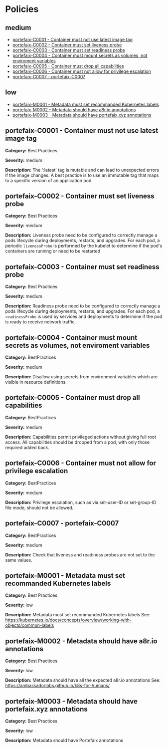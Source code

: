# Policies

## medium
* [portefaix-C0001 - Container must not use latest image tag](#portefaix-c0001)
* [portefaix-C0002 - Container must set liveness probe](#portefaix-c0002)
* [portefaix-C0003 - Container must set readiness probe](#portefaix-c0003)
* [portefaix-C0004 - Container must mount secrets as volumes, not enviroment variables](#portefaix-c0004)
* [portefaix-C0005 - Container must drop all capabilities](#portefaix-c0005)
* [portefaix-C0006 - Container must not allow for privilege escalation](#portefaix-c0006)
* [portefaix-C0007 - portefaix-C0007](#portefaix-c0007)

## low
* [portefaix-M0001 - Metadata must set recommanded Kubernetes labels](#portefaix-m0001)
* [portefaix-M0002 - Metadata should have a8r.io annotations](#portefaix-m0002)
* [portefaix-M0003 - Metadata should have portefaix.xyz annotations](#portefaix-m0003)

## portefaix-C0001 - Container must not use latest image tag

**Category:** Best Practices

**Severity:** medium

**Description:** The ':latest' tag is mutable and can lead to unexpected errors if the image changes. A best practice is to use an immutable tag that maps to a specific version of an application pod.

## portefaix-C0002 - Container must set liveness probe

**Category:** Best Practices

**Severity:** medium

**Description:** Liveness probe need to be configured to correctly manage a pods lifecycle during deployments, restarts, and upgrades. For each pod, a periodic `livenessProbe` is performed by the kubelet to determine if the pod's containers are running or need to be restarted

## portefaix-C0003 - Container must set readiness probe

**Category:** Best Practices

**Severity:** medium

**Description:** Readiness probe need to be configured to correctly manage a pods lifecycle during deployments, restarts, and upgrades. For each pod, a `readinessProbe` is used by services and deployments to determine if the pod is ready to receive network traffic.

## portefaix-C0004 - Container must mount secrets as volumes, not enviroment variables

**Category:** BestPractices

**Severity:** medium

**Description:** Disallow using secrets from environment variables which are visible in resource definitions.

## portefaix-C0005 - Container must drop all capabilities

**Category:** BestPractices

**Severity:** medium

**Description:** Capabilities permit privileged actions without giving full root access. All capabilities should be dropped from a pod, with only those required added back.

## portefaix-C0006 - Container must not allow for privilege escalation

**Category:** BestPractices

**Severity:** medium

**Description:** Privilege escalation, such as via set-user-ID or set-group-ID file mode, should not be allowed.

## portefaix-C0007 - portefaix-C0007

**Category:** BestPractices

**Severity:** medium

**Description:** Check that liveness and readiness probes are not set to the same values.

## portefaix-M0001 - Metadata must set recommanded Kubernetes labels

**Category:** Best Practices

**Severity:** low

**Description:** Metadata must set recommanded Kubernetes labels See: https://kubernetes.io/docs/concepts/overview/working-with-objects/common-labels

## portefaix-M0002 - Metadata should have a8r.io annotations

**Category:** Best Practices

**Severity:** low

**Description:** Metadata should have all the expected a8r.io annotations See: https://ambassadorlabs.github.io/k8s-for-humans/

## portefaix-M0003 - Metadata should have portefaix.xyz annotations

**Category:** Best Practices

**Severity:** low

**Description:** Metadata should have Portefaix annotations
